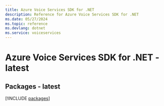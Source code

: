 ```yaml
---
title: Azure Voice Services SDK for .NET
description: Reference for Azure Voice Services SDK for .NET
ms.date: 05/27/2024
ms.topic: reference
ms.devlang: dotnet
ms.service: voiceservices
---
```

# Azure Voice Services SDK for .NET - latest
## Packages - latest
[!INCLUDE [packages](voice-services-index.md)]